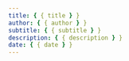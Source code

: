 ```yaml
---
title: { { title } }
author: { { author } }
subtitle: { { subtitle } }
description: { { description } }
date: { { date } }
---
```

